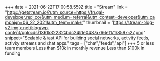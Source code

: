 +++
date = 2021-06-22T17:00:58.559Z
title = "Stream"
link = "https://getstream.io/?utm_source=https://frugal-developer.repl.co/&utm_medium=referral&utm_content=developer&utm_campaign=06_22_2021&utm_term=maker"
thumbnail = "https://stream-blog-v2.imgix.net/blog/wp-content/uploads/13615322324bdc24b1e0487a766ef171/8597527.png"
snippet="Scalable & fast API for building social networks, activity feeds, activity streams and chat apps."
tags = ["chat","feeds","api"]
+++
5 or less team members
Less than $10k in monthly revenue
Less than $100k in funding
